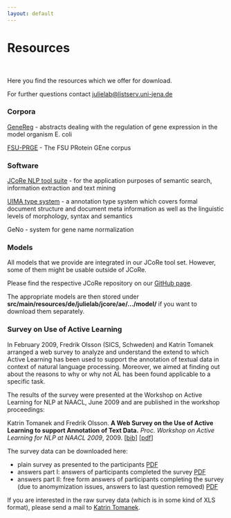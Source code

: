 ```yaml
---
layout: default
---
```


# Resources

<br>

Here you find the resources which we offer for download.

For further questions contact [julielab@listserv.uni-jena.de](mailto:julielab@listserv.uni-jena.de)

### Corpora

[GeneReg](GeneReg.html) - abstracts dealing with the regulation of gene expression in the model organism E. coli

[FSU-PRGE](FSU_PRGE.html) - The FSU PRotein GEne corpus

### Software

[JCoRe NLP tool suite](JCoRe.html) - for the application purposes of semantic search, information extraction and text mining

[UIMA type system](https://github.com/JULIELab/jcore-projects) - a annotation type system which covers formal document structure and document meta information as well as the linguistic levels of morphology, syntax and semantics

GeNo - system for gene name normalization

### Models

All models that we provide are integrated in our JCoRe tool set. However, some of them might be usable outside of JCoRe.

Please find the respective JCoRe repository on our [GitHub page](https://github.com/JULIELab/jcore-projects).

The appropriate models are then stored under **src/main/resources/de/julielab/jcore/ae/.../model/** if you want to download them separately.

### Survey on Use of Active Learning

In February 2009, Fredrik Olsson (SICS, Schweden) and Katrin Tomanek arranged a web survey to analyze and understand the extend to which Active Learning has been used to support the annotation of textual data in context of natural language processing. Moreover, we aimed at finding out about the reasons to why or why not AL has been found applicable to a specific task.

The results of the survey were presented at the Workshop on Active Learning for NLP at NAACL, June 2009 and are published in the workshop proceedings:

Katrin Tomanek and Fredrik Olsson. __A Web Survey on the Use of Active Learning to support Annotation of Text Data.__ *Proc. Workshop on Active Learning for NLP at NAACL 2009*, 2009. [[bib](http://aclweb.org/anthology-new/W/W09/W09-1906.bib)] [[pdf](http://aclweb.org/anthology-new/W/W09/W09-1906.pdf)]

The survey data can be downloaded here:
* plain survey as presented to the participants [PDF](http://www.julielab.de/coling_multimedia/de/downloads/AL+Survey/survey_plain.pdf)
* answers part I: answers of participants completed the survey [PDF](http://www.julielab.de/coling_multimedia/de/downloads/AL+Survey/survey_report_answers1.pdf)
* answers part II: free form answers of participants completing the survey (due to anomymization issues, answers to last question removed) [PDF](http://www.julielab.de/coling_multimedia/de/downloads/AL+Survey/survey_report_answers2_anonymous.pdf)

If you are interested in the raw survey data (which is in some kind of XLS format), please send a mail to [Katrin Tomanek](mailto:katrin.tomanek@uni-jena.de).
